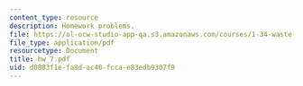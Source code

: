 ```yaml
---
content_type: resource
description: Homework problems.
file: https://ol-ocw-studio-app-qa.s3.amazonaws.com/courses/1-34-waste-containment-and-remediation-technology-spring-2004/d0883f1efa8dac40fccae83edb9307f9_hw_7.pdf
file_type: application/pdf
resourcetype: Document
title: hw_7.pdf
uid: d0883f1e-fa8d-ac40-fcca-e83edb9307f9
---
```

